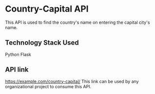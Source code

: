 # Country-Capital API
This API is used to find the country's name on entering the capital city's name.

## Technology Stack Used
Python
Flask

## API link
https://example.com/country-capital/<query-params> This link can be used by any organizational project to consume this API.
